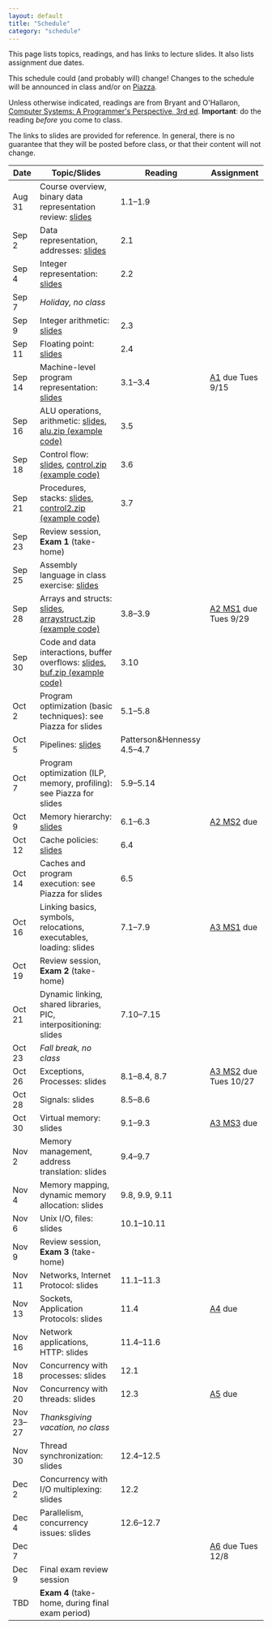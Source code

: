 ```yaml
---
layout: default
title: "Schedule"
category: "schedule"
---
```


This page lists topics, readings, and has links to lecture slides.  It also lists assignment due dates.

This schedule could (and probably will) change!  Changes to the schedule will be announced in class and/or on [Piazza](https://piazza.com/jhu/fall2020/601229).

Unless otherwise indicated, readings are from Bryant and O'Hallaron, [Computer Systems: A Programmer's Perspective, 3rd ed](https://csapp.cs.cmu.edu/).  **Important**: do the reading *before* you come to class.

The links to slides are provided for reference.  In general, there is no guarantee that they will be posted before class, or that their content will not change.

Date               | Topic/Slides | Reading | Assignment
------------------ | ------------ | ------- | ----------
Aug 31             | Course overview, binary data representation review: [slides](lectures/lecture01-public.pdf) | 1.1–1.9
Sep 2              | Data representation, addresses: [slides](lectures/lecture02-public.pdf) | 2.1
Sep 4              | Integer representation: [slides](lectures/lecture03-public.pdf) | 2.2
Sep 7              | *Holiday, no class*
Sep 9              | Integer arithmetic: [slides](lectures/lecture04-public.pdf) | 2.3 |
Sep 11             | Floating point: [slides](lectures/lecture05-public.pdf) | 2.4 |
Sep 14             | Machine-level program representation: [slides](lectures/lecture06-public.pdf) | 3.1–3.4 | [A1](assign/assign01.html) due Tues 9/15
Sep 16             | ALU operations, arithmetic: [slides](lectures/lecture07-public.pdf), [alu.zip (example code)](lectures/alu.zip) | 3.5
Sep 18             | Control flow: [slides](lectures/lecture08-public.pdf), [control.zip (example code)](lectures/control.zip) | 3.6 |
Sep 21             | Procedures, stacks: [slides](lectures/lecture09-public.pdf), [control2.zip (example code)](lectures/control2.zip) | 3.7
Sep 23             | Review session, **Exam 1** (take-home)
Sep 25             | Assembly language in class exercise: [slides](lectures/assembly-public.pdf)
Sep 28             | Arrays and structs: [slides](lectures/lecture10-public.pdf), [arraystruct.zip (example code)](lectures/arraystruct.zip) | 3.8–3.9 | [A2 MS1](assign/assign02.html) due Tues 9/29
Sep 30             | Code and data interactions, buffer overflows: [slides](lectures/lecture11-public.pdf), [buf.zip (example code)](lectures/buf.zip) | 3.10
Oct 2              | Program optimization (basic techniques): see Piazza for slides | 5.1–5.8 |
Oct 5              | Pipelines: [slides](lectures/lecture13-public.pdf) | Patterson&amp;Hennessy 4.5–4.7
Oct 7              | Program optimization (ILP, memory, profiling): see Piazza for slides | 5.9–5.14 |
Oct 9              | Memory hierarchy: [slides](lectures/lecture15-public.pdf) | 6.1–6.3 | [A2 MS2](assign/assign02.html) due
Oct 12             | Cache policies: [slides](lectures/lecture16-public.pdf) | 6.4
Oct 14             | Caches and program execution: see Piazza for slides | 6.5 |
Oct 16             | Linking basics, symbols, relocations, executables, loading: slides | 7.1–7.9 | [A3 MS1](assign/assign03.html) due
Oct 19             | Review session, **Exam 2** (take-home)
Oct 21             | Dynamic linking, shared libraries, PIC, interpositioning: slides | 7.10–7.15 |
Oct 23             | *Fall break, no class*
Oct 26             | Exceptions, Processes: slides | 8.1–8.4, 8.7 | [A3 MS2](assign/assign03.html) due Tues 10/27
Oct 28             | Signals: slides | 8.5–8.6 |
Oct 30             | Virtual memory: slides | 9.1–9.3 | [A3 MS3](assign/assign03.html) due
Nov 2              | Memory management, address translation: slides | 9.4–9.7
Nov 4              | Memory mapping, dynamic memory allocation: slides | 9.8, 9.9, 9.11 |
Nov 6              | Unix I/O, files: slides | 10.1–10.11 |
Nov 9              | Review session, **Exam 3** (take-home)
Nov 11             | Networks, Internet Protocol: slides | 11.1–11.3 |
Nov 13             | Sockets, Application Protocols: slides | 11.4 | [A4](assign/assign04.html) due
Nov 16             | Network applications, HTTP: slides | 11.4–11.6 | 
Nov 18             | Concurrency with processes: slides | 12.1 |
Nov 20             | Concurrency with threads: slides | 12.3 | [A5](assign/assign05.html) due
Nov 23–27          | *Thanksgiving vacation, no class*
Nov 30             | Thread synchronization: slides | 12.4–12.5
Dec 2              | Concurrency with I/O multiplexing: slides | 12.2 |
Dec 4              | Parallelism, concurrency issues: slides | 12.6–12.7 |
Dec 7              | | | [A6](assign/assign06.html) due Tues 12/8
Dec 9              | Final exam review session | |
TBD                | **Exam 4** (take-home, during final exam period)
